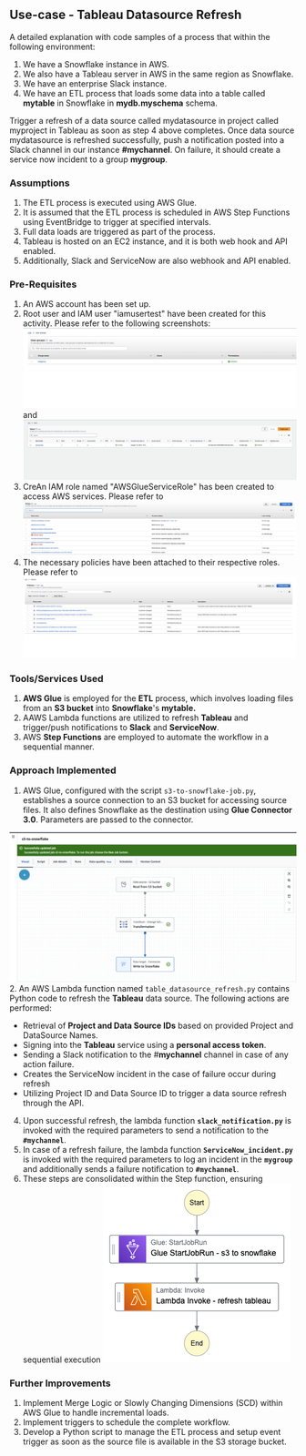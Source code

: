 ## Use-case - Tableau Datasource Refresh

A detailed explanation with code samples of a process that within the following environment:

1. We have a Snowflake instance in AWS.
2. We also have a Tableau server in AWS in the same region as Snowflake.
3. We have an enterprise Slack instance.
4. We have an ETL process that loads some data into a table called **mytable** in Snowflake in **mydb.myschema** schema. 

Trigger a refresh of a data source called mydatasource in project called myproject in Tableau as soon as step 4 above completes.
Once data source mydatasource is refreshed successfully, push a notification posted into a Slack channel in our instance **#mychannel**. On failure, it should create a service now incident to a group **mygroup**.

### Assumptions
1. The ETL process is executed using AWS Glue.
2. It is assumed that the ETL process is scheduled in AWS Step Functions using EventBridge to trigger at specified intervals.
3. Full data loads are triggered as part of the process.
4. Tableau is hosted on an EC2 instance, and it is both web hook and API enabled.
5. Additionally, Slack and ServiceNow are also webhook and API enabled.

### Pre-Requisites 
1. An AWS account has been set up.
2. Root user and IAM user "iamusertest" have been created for this activity. Please refer to the following screenshots: 
![user_groups.png](assests/user_groups.png) and ![iam_user.png](assests/iam_user.png)
3. CreAn IAM role named "AWSGlueServiceRole" has been created to access AWS services. Please refer to 
![IAM Roles](assests/iam_roles.png)
4. The necessary policies have been attached to their respective roles. Please refer to 
![iam_policies.png](assests/iam_policies.png)

### Tools/Services Used
1. **AWS Glue** is employed for the **ETL** process, which involves loading files from an **S3 bucket** into **Snowflake**'s **mytable.**
2. AAWS Lambda functions are utilized to refresh **Tableau** and trigger/push notifications to **Slack** and **ServiceNow**.
3. AWS **Step Functions** are employed to automate the workflow in a sequential manner.

### Approach Implemented 

1. AWS Glue, configured with the script `s3-to-snowflake-job.py`, establishes a source connection to an S3 bucket for accessing source files. It also defines Snowflake as the destination using **Glue Connector 3.0**. Parameters are passed to the connector.

![aws-glue-etl.png](assests/aws-glue-etl.png)
2. An AWS Lambda function named `table_datasource_refresh.py` contains Python code to refresh the **Tableau** data source. The following actions are performed:
   - Retrieval of **Project and Data Source IDs** based on provided Project and DataSource Names.
   - Signing into the **Tableau** service using a **personal access token**.
   - Sending a Slack notification to the #**mychannel** channel in case of any action failure.
   - Creates the ServiceNow incident in the case of failure occur during refresh
   - Utilizing Project ID and Data Source ID to trigger a data source refresh through the API.
4. Upon successful refresh, the lambda function **`slack_notification.py`** is invoked with the required parameters to send a notification to the **`#mychannel`**. 
5. In case of a refresh failure, the lambda function **`ServiceNow_incident.py`** is invoked with the required parameters to log an incident in the **`mygroup`** and additionally sends a failure notification to **`#mychannel`**.
6. These steps are consolidated within the Step function, ensuring sequential execution  ![Step Function Graph](assests/step_functions_graph.png)

### Further Improvements
1. Implement Merge Logic or Slowly Changing Dimensions (SCD) within AWS Glue to handle incremental loads.
2. Implement triggers to schedule the complete workflow.
3. Develop a Python script to manage the ETL process and setup event trigger as soon as the source file is available in the S3 storage bucket.